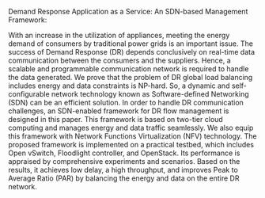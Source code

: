 Demand Response Application as a Service: An SDN-based Management Framework:

With an increase in the utilization of appliances, meeting the energy demand of consumers by traditional power grids is an important issue. The success of Demand Response (DR) depends conclusively on real-time data communication between the consumers and the suppliers. Hence, a scalable and programmable communication network is required to handle the data generated. We prove that the problem of DR global load balancing includes energy and data constraints is NP-hard. So, a dynamic and self-configurable network technology known as Software-defined Networking (SDN) can be an efficient solution. In order to handle DR communication challenges, an SDN-enabled framework for DR flow management is designed in this paper. This framework is based on two-tier cloud computing and manages energy and data traffic seamlessly. We also equip this framework with Network Functions Virtualization (NFV) technology. The proposed framework is implemented on a practical testbed, which includes Open vSwitch, Floodlight controller, and OpenStack. Its performance is appraised by comprehensive experiments and scenarios. Based on the results, it achieves low delay, a high throughput, and improves Peak to Average Ratio (PAR) by balancing the energy and data on the entire DR network.


